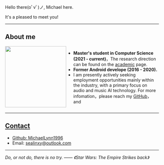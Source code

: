 Hello there(oﾟvﾟ)ノ, Michael here.

It's a pleased to meet you!

***

## About me

<div>
<div style="float: left;"><img src="../../../about/assets/images/portrait.jpg" alt="" width="200" height="200"></div>
<div style="overflow: hidden; margin-left:16px"><ul>
<li><b>Master's student in Computer Science (2021 - current)</b>，The research direction can be found on the <a href="../../academic/" title="学术">academic</a> page.</li>
<li><b>Former Android develope (2016 - 2020).</b></li>
<li>I am presently actively seeking employment opportunities mainly within the industry, with a primary focus on audio and music AI technology. For more infomation，please reach my <a href="https://github.com/MichaelLynn1996" title="GitHub">GitHub</a>，and <a href="../../../about/assets/resume_zh.pdf" title="简历">
</div>
<div></div>

***

## Contact

- Github: [MichaelLynn1996](https://github.com/MichaelLynn1996)
- Email: [sealinxy@outlook.com](mailto:sealinxy@outlook.com)

***

*Do, or not do, there is no try.
—— 《Star Wars: The Empire Strikes back》*